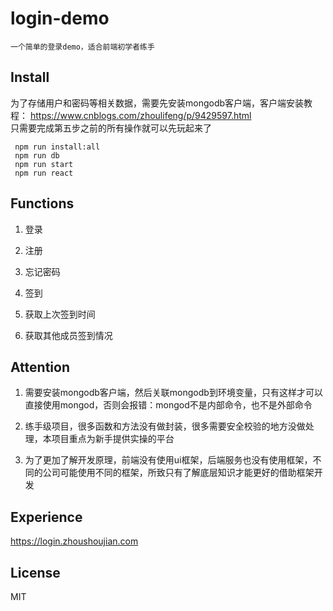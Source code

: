 # login-demo

```一个简单的登录demo，适合前端初学者练手```

## Install

为了存储用户和密码等相关数据，需要先安装mongodb客户端，客户端安装教程：
https://www.cnblogs.com/zhoulifeng/p/9429597.html  
只需要完成第五步之前的所有操作就可以先玩起来了

```shell
 npm run install:all
 npm run db
 npm run start
 npm run react
```

## Functions

1. 登录

2. 注册

3. 忘记密码

4. 签到

5. 获取上次签到时间

6. 获取其他成员签到情况

## Attention

1. 需要安装mongodb客户端，然后关联mongodb到环境变量，只有这样才可以直接使用mongod，否则会报错：mongod不是内部命令，也不是外部命令

2. 练手级项目，很多函数和方法没有做封装，很多需要安全校验的地方没做处理，本项目重点为新手提供实操的平台

3. 为了更加了解开发原理，前端没有使用ui框架，后端服务也没有使用框架，不同的公司可能使用不同的框架，所致只有了解底层知识才能更好的借助框架开发

## Experience

https://login.zhoushoujian.com

## License

MIT
